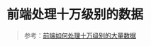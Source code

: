 <!--
 * @Description: 前端处理十万级别的数据
 * @Date: 2019-09-04 14:38:27
 * @LastEditors: phoebus
 * @LastEditTime: 2019-09-04 14:42:23
 -->

# 前端处理十万级别的数据



> 参考：[前端如何处理十万级别的大量数据](https://blog.csdn.net/huang100qi/article/details/89303555)
